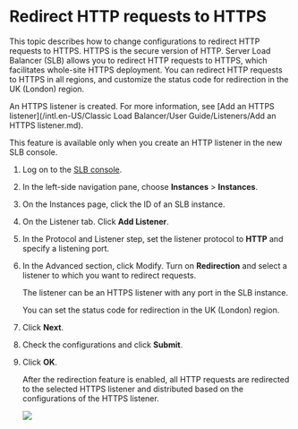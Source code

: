 # Redirect HTTP requests to HTTPS

This topic describes how to change configurations to redirect HTTP requests to HTTPS. HTTPS is the secure version of HTTP. Server Load Balancer \(SLB\) allows you to redirect HTTP requests to HTTPS, which facilitates whole-site HTTPS deployment. You can redirect HTTP requests to HTTPS in all regions, and customize the status code for redirection in the UK \(London\) region.

An HTTPS listener is created. For more information, see [Add an HTTPS listener](/intl.en-US/Classic Load Balancer/User Guide/Listeners/Add an HTTPS listener.md).

This feature is available only when you create an HTTP listener in the new SLB console.

1.  Log on to the [SLB console](https://slb.console.aliyun.com/slb/).

2.  In the left-side navigation pane, choose **Instances** \> **Instances**.

3.  On the Instances page, click the ID of an SLB instance.

4.  On the Listener tab. Click **Add Listener**.

5.  In the Protocol and Listener step, set the listener protocol to **HTTP** and specify a listening port.

6.  In the Advanced section, click Modify. Turn on **Redirection** and select a listener to which you want to redirect requests.

    The listener can be an HTTPS listener with any port in the SLB instance.

    You can set the status code for redirection in the UK \(London\) region.

7.  Click **Next**.

8.  Check the configurations and click **Submit**.

9.  Click **OK**.

    After the redirection feature is enabled, all HTTP requests are redirected to the selected HTTPS listener and distributed based on the configurations of the HTTPS listener.

    ![](https://static-aliyun-doc.oss-accelerate.aliyuncs.com/assets/img/en-US/8553598951/p32572.png)


